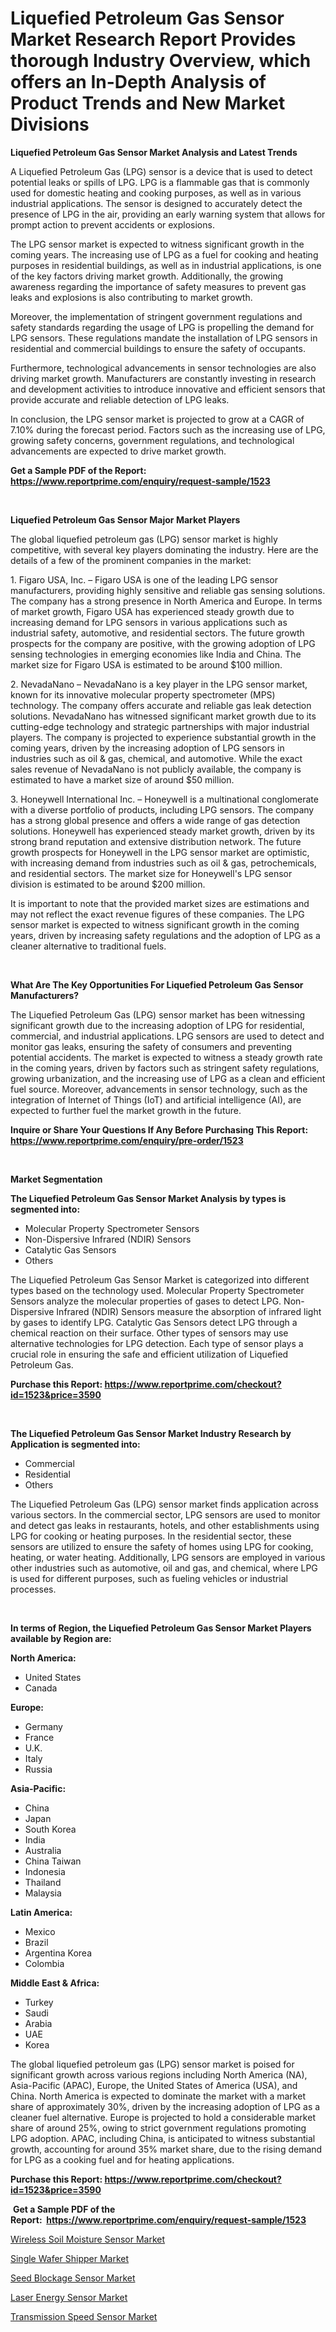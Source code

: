<p><h1>Liquefied Petroleum Gas Sensor Market Research Report Provides thorough Industry Overview, which offers an In-Depth Analysis of Product Trends and New Market Divisions</h1></p><p><strong>Liquefied Petroleum Gas Sensor Market Analysis and Latest Trends</strong></p>
<p><p>A Liquefied Petroleum Gas (LPG) sensor is a device that is used to detect potential leaks or spills of LPG. LPG is a flammable gas that is commonly used for domestic heating and cooking purposes, as well as in various industrial applications. The sensor is designed to accurately detect the presence of LPG in the air, providing an early warning system that allows for prompt action to prevent accidents or explosions.</p><p>The LPG sensor market is expected to witness significant growth in the coming years. The increasing use of LPG as a fuel for cooking and heating purposes in residential buildings, as well as in industrial applications, is one of the key factors driving market growth. Additionally, the growing awareness regarding the importance of safety measures to prevent gas leaks and explosions is also contributing to market growth.</p><p>Moreover, the implementation of stringent government regulations and safety standards regarding the usage of LPG is propelling the demand for LPG sensors. These regulations mandate the installation of LPG sensors in residential and commercial buildings to ensure the safety of occupants.</p><p>Furthermore, technological advancements in sensor technologies are also driving market growth. Manufacturers are constantly investing in research and development activities to introduce innovative and efficient sensors that provide accurate and reliable detection of LPG leaks.</p><p>In conclusion, the LPG sensor market is projected to grow at a CAGR of 7.10% during the forecast period. Factors such as the increasing use of LPG, growing safety concerns, government regulations, and technological advancements are expected to drive market growth.</p></p>
<p><strong>Get a Sample PDF of the Report:&nbsp; <a href="https://www.reportprime.com/enquiry/request-sample/1523">https://www.reportprime.com/enquiry/request-sample/1523</a></strong></p>
<p>&nbsp;</p>
<p><strong>Liquefied Petroleum Gas Sensor Major Market Players</strong></p>
<p><p>The global liquefied petroleum gas (LPG) sensor market is highly competitive, with several key players dominating the industry. Here are the details of a few of the prominent companies in the market:</p><p>1. Figaro USA, Inc. – Figaro USA is one of the leading LPG sensor manufacturers, providing highly sensitive and reliable gas sensing solutions. The company has a strong presence in North America and Europe. In terms of market growth, Figaro USA has experienced steady growth due to increasing demand for LPG sensors in various applications such as industrial safety, automotive, and residential sectors. The future growth prospects for the company are positive, with the growing adoption of LPG sensing technologies in emerging economies like India and China. The market size for Figaro USA is estimated to be around $100 million.</p><p>2. NevadaNano – NevadaNano is a key player in the LPG sensor market, known for its innovative molecular property spectrometer (MPS) technology. The company offers accurate and reliable gas leak detection solutions. NevadaNano has witnessed significant market growth due to its cutting-edge technology and strategic partnerships with major industrial players. The company is projected to experience substantial growth in the coming years, driven by the increasing adoption of LPG sensors in industries such as oil & gas, chemical, and automotive. While the exact sales revenue of NevadaNano is not publicly available, the company is estimated to have a market size of around $50 million.</p><p>3. Honeywell International Inc. – Honeywell is a multinational conglomerate with a diverse portfolio of products, including LPG sensors. The company has a strong global presence and offers a wide range of gas detection solutions. Honeywell has experienced steady market growth, driven by its strong brand reputation and extensive distribution network. The future growth prospects for Honeywell in the LPG sensor market are optimistic, with increasing demand from industries such as oil & gas, petrochemicals, and residential sectors. The market size for Honeywell's LPG sensor division is estimated to be around $200 million.</p><p>It is important to note that the provided market sizes are estimations and may not reflect the exact revenue figures of these companies. The LPG sensor market is expected to witness significant growth in the coming years, driven by increasing safety regulations and the adoption of LPG as a cleaner alternative to traditional fuels.</p></p>
<p>&nbsp;</p>
<p><strong>What Are The Key Opportunities For Liquefied Petroleum Gas Sensor Manufacturers?</strong></p>
<p><p>The Liquefied Petroleum Gas (LPG) sensor market has been witnessing significant growth due to the increasing adoption of LPG for residential, commercial, and industrial applications. LPG sensors are used to detect and monitor gas leaks, ensuring the safety of consumers and preventing potential accidents. The market is expected to witness a steady growth rate in the coming years, driven by factors such as stringent safety regulations, growing urbanization, and the increasing use of LPG as a clean and efficient fuel source. Moreover, advancements in sensor technology, such as the integration of Internet of Things (IoT) and artificial intelligence (AI), are expected to further fuel the market growth in the future.</p></p>
<p><strong>Inquire or Share Your Questions If Any Before Purchasing This Report: <a href="https://www.reportprime.com/enquiry/pre-order/1523">https://www.reportprime.com/enquiry/pre-order/1523</a></strong></p>
<p>&nbsp;</p>
<p><strong>Market Segmentation</strong></p>
<p><strong>The Liquefied Petroleum Gas Sensor Market Analysis by types is segmented into:</strong></p>
<p><ul><li>Molecular Property Spectrometer Sensors</li><li>Non-Dispersive Infrared (NDIR) Sensors</li><li>Catalytic Gas Sensors</li><li>Others</li></ul></p>
<p><p>The Liquefied Petroleum Gas Sensor Market is categorized into different types based on the technology used. Molecular Property Spectrometer Sensors analyze the molecular properties of gases to detect LPG. Non-Dispersive Infrared (NDIR) Sensors measure the absorption of infrared light by gases to identify LPG. Catalytic Gas Sensors detect LPG through a chemical reaction on their surface. Other types of sensors may use alternative technologies for LPG detection. Each type of sensor plays a crucial role in ensuring the safe and efficient utilization of Liquefied Petroleum Gas.</p></p>
<p><strong>Purchase this Report:&nbsp;<a href="https://www.reportprime.com/checkout?id=1523&price=3590">https://www.reportprime.com/checkout?id=1523&price=3590</a></strong></p>
<p>&nbsp;</p>
<p><strong>The Liquefied Petroleum Gas Sensor Market Industry Research by Application is segmented into:</strong></p>
<p><ul><li>Commercial</li><li>Residential</li><li>Others</li></ul></p>
<p><p>The Liquefied Petroleum Gas (LPG) sensor market finds application across various sectors. In the commercial sector, LPG sensors are used to monitor and detect gas leaks in restaurants, hotels, and other establishments using LPG for cooking or heating purposes. In the residential sector, these sensors are utilized to ensure the safety of homes using LPG for cooking, heating, or water heating. Additionally, LPG sensors are employed in various other industries such as automotive, oil and gas, and chemical, where LPG is used for different purposes, such as fueling vehicles or industrial processes.</p></p>
<p>&nbsp;</p>
<p><strong>In terms of Region, the Liquefied Petroleum Gas Sensor Market Players available by Region are:</strong></p>
<p>
    <p> <strong> North America: </strong>
        <ul>
            <li>United States</li>
            <li>Canada</li>
        </ul>
        </p> 
    <p> <strong> Europe: </strong>
        <ul>
            <li>Germany</li>
            <li>France</li>
            <li>U.K.</li>
            <li>Italy</li>
            <li>Russia</li>
        </ul>
        </p> 
    <p> <strong> Asia-Pacific: </strong>
        <ul>
            <li>China</li>
            <li>Japan</li>
            <li>South Korea</li>
            <li>India</li>
            <li>Australia</li>
            <li>China Taiwan</li>
            <li>Indonesia</li>
            <li>Thailand</li>
            <li>Malaysia</li>
        </ul>
        </p> 
    <p> <strong> Latin America: </strong>
        <ul>
            <li>Mexico</li>
            <li>Brazil</li>
            <li>Argentina Korea</li>
            <li>Colombia</li>
        </ul>
        </p> 
    <p> <strong> Middle East & Africa: </strong>
        <ul>
            <li>Turkey</li>
            <li>Saudi</li>
            <li>Arabia</li>
            <li>UAE</li>
            <li>Korea</li>
        </ul>
    </p>
    </p>
<p><p>The global liquefied petroleum gas (LPG) sensor market is poised for significant growth across various regions including North America (NA), Asia-Pacific (APAC), Europe, the United States of America (USA), and China. North America is expected to dominate the market with a market share of approximately 30%, driven by the increasing adoption of LPG as a cleaner fuel alternative. Europe is projected to hold a considerable market share of around 25%, owing to strict government regulations promoting LPG adoption. APAC, including China, is anticipated to witness substantial growth, accounting for around 35% market share, due to the rising demand for LPG as a cooking fuel and for heating applications.</p></p>
<p><strong>Purchase this Report: <a href="https://www.reportprime.com/checkout?id=1523&price=3590">https://www.reportprime.com/checkout?id=1523&price=3590</a></strong></p>
<p>&nbsp;<strong>Get a Sample PDF of the Report:&nbsp;&nbsp;<a href="https://www.reportprime.com/enquiry/request-sample/1523">https://www.reportprime.com/enquiry/request-sample/1523</a></strong></p>
<p><strong></strong></p>
<p><p><a href="https://github.com/maliyahmorrow6654/Market-Research-Report-List-2/blob/main/wireless-soil-moisture-sensor-market.md">Wireless Soil Moisture Sensor Market</a></p><p><a href="https://github.com/ambrozg/Market-Research-Report-List-2/blob/main/single-wafer-shipper-market.md">Single Wafer Shipper Market</a></p><p><a href="https://github.com/scarol104/Market-Research-Report-List-2/blob/main/seed-blockage-sensor-market.md">Seed Blockage Sensor Market</a></p><p><a href="https://github.com/dzharov81/Market-Research-Report-List-2/blob/main/laser-energy-sensor-market.md">Laser Energy Sensor Market</a></p><p><a href="https://github.com/deliacustodio40/Market-Research-Report-List-2/blob/main/transmission-speed-sensor-market.md">Transmission Speed Sensor Market</a></p></p>